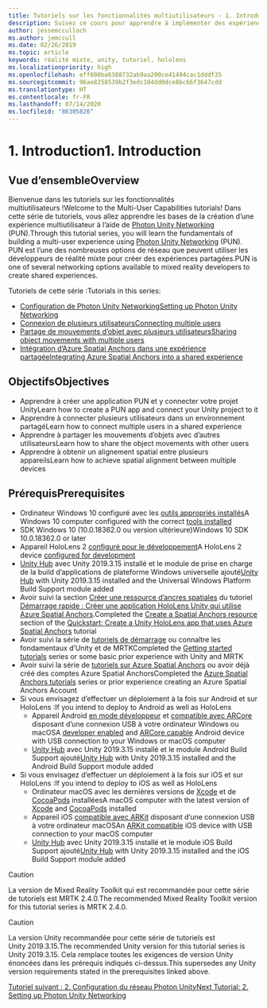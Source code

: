```yaml
---
title: Tutoriels sur les fonctionnalités multiutilisateurs - 1. Introduction
description: Suivez ce cours pour apprendre à implémenter des expériences partagées multi-utilisateurs dans une application HoloLens 2.
author: jessemcculloch
ms.author: jemccull
ms.date: 02/26/2019
ms.topic: article
keywords: réalité mixte, unity, tutoriel, hololens
ms.localizationpriority: high
ms.openlocfilehash: eff600ba6388732ab9aa200ce41494cac1dddf35
ms.sourcegitcommit: 96ae8258539b2f3edc104dd0dce8bc66f3647cdd
ms.translationtype: HT
ms.contentlocale: fr-FR
ms.lasthandoff: 07/14/2020
ms.locfileid: "86305826"
---
```

# <a name="1-introduction"></a><span data-ttu-id="ff3d5-105">1. Introduction</span><span class="sxs-lookup"><span data-stu-id="ff3d5-105">1. Introduction</span></span>

## <a name="overview"></a><span data-ttu-id="ff3d5-106">Vue d’ensemble</span><span class="sxs-lookup"><span data-stu-id="ff3d5-106">Overview</span></span>

<span data-ttu-id="ff3d5-107">Bienvenue dans les tutoriels sur les fonctionnalités multiutilisateurs !</span><span class="sxs-lookup"><span data-stu-id="ff3d5-107">Welcome to the Multi-User Capabilities tutorials!</span></span> <span data-ttu-id="ff3d5-108">Dans cette série de tutoriels, vous allez apprendre les bases de la création d’une expérience multiutilisateur à l’aide de <a href="https://www.photonengine.com/PUN" target="_blank">Photon Unity Networking</a> (PUN).</span><span class="sxs-lookup"><span data-stu-id="ff3d5-108">Through this tutorial series, you will learn the fundamentals of building a multi-user experience using <a href="https://www.photonengine.com/PUN" target="_blank">Photon Unity Networking</a> (PUN).</span></span> <span data-ttu-id="ff3d5-109">PUN est l’une des nombreuses options de réseau que peuvent utiliser les développeurs de réalité mixte pour créer des expériences partagées.</span><span class="sxs-lookup"><span data-stu-id="ff3d5-109">PUN is one of several networking options available to mixed reality developers to create shared experiences.</span></span>

<span data-ttu-id="ff3d5-110">Tutoriels de cette série :</span><span class="sxs-lookup"><span data-stu-id="ff3d5-110">Tutorials in this series:</span></span>

* [<span data-ttu-id="ff3d5-111">Configuration de Photon Unity Networking</span><span class="sxs-lookup"><span data-stu-id="ff3d5-111">Setting up Photon Unity Networking</span></span>](mr-learning-sharing-02.md)
* [<span data-ttu-id="ff3d5-112">Connexion de plusieurs utilisateurs</span><span class="sxs-lookup"><span data-stu-id="ff3d5-112">Connecting multiple users</span></span>](mr-learning-sharing-03.md)
* [<span data-ttu-id="ff3d5-113">Partage de mouvements d’objet avec plusieurs utilisateurs</span><span class="sxs-lookup"><span data-stu-id="ff3d5-113">Sharing object movements with multiple users</span></span>](mr-learning-sharing-04.md)
* [<span data-ttu-id="ff3d5-114">Intégration d’Azure Spatial Anchors dans une expérience partagée</span><span class="sxs-lookup"><span data-stu-id="ff3d5-114">Integrating Azure Spatial Anchors into a shared experience</span></span>](mr-learning-sharing-05.md)

## <a name="objectives"></a><span data-ttu-id="ff3d5-115">Objectifs</span><span class="sxs-lookup"><span data-stu-id="ff3d5-115">Objectives</span></span>

* <span data-ttu-id="ff3d5-116">Apprendre à créer une application PUN et y connecter votre projet Unity</span><span class="sxs-lookup"><span data-stu-id="ff3d5-116">Learn how to create a PUN app and connect your Unity project to it</span></span>
* <span data-ttu-id="ff3d5-117">Apprendre à connecter plusieurs utilisateurs dans un environnement partagé</span><span class="sxs-lookup"><span data-stu-id="ff3d5-117">Learn how to connect multiple users in a shared experience</span></span>
* <span data-ttu-id="ff3d5-118">Apprendre à partager les mouvements d’objets avec d’autres utilisateurs</span><span class="sxs-lookup"><span data-stu-id="ff3d5-118">Learn how to share the object movements with other users</span></span>
* <span data-ttu-id="ff3d5-119">Apprendre à obtenir un alignement spatial entre plusieurs appareils</span><span class="sxs-lookup"><span data-stu-id="ff3d5-119">Learn how to achieve spatial alignment between multiple devices</span></span>

## <a name="prerequisites"></a><span data-ttu-id="ff3d5-120">Prérequis</span><span class="sxs-lookup"><span data-stu-id="ff3d5-120">Prerequisites</span></span>

* <span data-ttu-id="ff3d5-121">Ordinateur Windows 10 configuré avec les [outils appropriés installés](install-the-tools.md)</span><span class="sxs-lookup"><span data-stu-id="ff3d5-121">A Windows 10 computer configured with the correct [tools installed](install-the-tools.md)</span></span>
* <span data-ttu-id="ff3d5-122">SDK Windows 10 (10.0.18362.0 ou version ultérieure)</span><span class="sxs-lookup"><span data-stu-id="ff3d5-122">Windows 10 SDK 10.0.18362.0 or later</span></span>
* <span data-ttu-id="ff3d5-123">Appareil HoloLens 2 [configuré pour le développement](using-visual-studio.md#enabling-developer-mode)</span><span class="sxs-lookup"><span data-stu-id="ff3d5-123">A HoloLens 2 device [configured for development](using-visual-studio.md#enabling-developer-mode)</span></span>
* <span data-ttu-id="ff3d5-124"><a href="https://docs.unity3d.com/Manual/GettingStartedInstallingHub.html" target="_blank">Unity Hub</a> avec Unity 2019.3.15 installé et le module de prise en charge de la build d’applications de plateforme Windows universelle ajouté</span><span class="sxs-lookup"><span data-stu-id="ff3d5-124"><a href="https://docs.unity3d.com/Manual/GettingStartedInstallingHub.html" target="_blank">Unity Hub</a> with Unity 2019.3.15 installed and the Universal Windows Platform Build Support module added</span></span>
* <span data-ttu-id="ff3d5-125">Avoir suivi la section [Créer une ressource d’ancres spatiales](https://docs.microsoft.com/azure/spatial-anchors/quickstarts/get-started-unity-hololens#create-a-spatial-anchors-resource) du tutoriel [Démarrage rapide : Créer une application HoloLens Unity qui utilise Azure Spatial Anchors](https://docs.microsoft.com/azure/spatial-anchors/quickstarts/get-started-unity-hololens).</span><span class="sxs-lookup"><span data-stu-id="ff3d5-125">Completed the [Create a Spatial Anchors resource](https://docs.microsoft.com/azure/spatial-anchors/quickstarts/get-started-unity-hololens#create-a-spatial-anchors-resource) section of the [Quickstart: Create a Unity HoloLens app that uses Azure Spatial Anchors](https://docs.microsoft.com/azure/spatial-anchors/quickstarts/get-started-unity-hololens) tutorial</span></span>
* <span data-ttu-id="ff3d5-126">Avoir suivi la série de [tutoriels de démarrage](mr-learning-base-01.md) ou connaître les fondamentaux d’Unity et de MRTK</span><span class="sxs-lookup"><span data-stu-id="ff3d5-126">Completed the [Getting started tutorials](mr-learning-base-01.md) series or some basic prior experience with Unity and MRTK</span></span>
* <span data-ttu-id="ff3d5-127">Avoir suivi la série de [tutoriels sur Azure Spatial Anchors](mr-learning-asa-01.md) ou avoir déjà créé des comptes Azure Spatial Anchors</span><span class="sxs-lookup"><span data-stu-id="ff3d5-127">Completed the [Azure Spatial Anchors tutorials](mr-learning-asa-01.md) series or prior experience creating an Azure Spatial Anchors Account</span></span>
* <span data-ttu-id="ff3d5-128">Si vous envisagez d’effectuer un déploiement à la fois sur Android et sur HoloLens :</span><span class="sxs-lookup"><span data-stu-id="ff3d5-128">If you intend to deploy to Android as well as HoloLens</span></span>
  * <span data-ttu-id="ff3d5-129">Appareil Android <a href="https://developer.android.com/studio/debug/dev-options" target="_blank">en mode développeur</a> et <a href="https://developers.google.com/ar/discover/supported-devices" target="_blank">compatible avec ARCore</a> disposant d’une connexion USB à votre ordinateur Windows ou macOS</span><span class="sxs-lookup"><span data-stu-id="ff3d5-129">A <a href="https://developer.android.com/studio/debug/dev-options" target="_blank">developer enabled</a> and <a href="https://developers.google.com/ar/discover/supported-devices" target="_blank">ARCore capable</a> Android device with USB connection to your Windows or macOS computer</span></span>
  * <span data-ttu-id="ff3d5-130"><a href="https://docs.unity3d.com/Manual/GettingStartedInstallingHub.html" target="_blank">Unity Hub</a> avec Unity 2019.3.15 installé et le module Android Build Support ajouté</span><span class="sxs-lookup"><span data-stu-id="ff3d5-130"><a href="https://docs.unity3d.com/Manual/GettingStartedInstallingHub.html" target="_blank">Unity Hub</a> with Unity 2019.3.15 installed and the Android Build Support module added</span></span>
* <span data-ttu-id="ff3d5-131">Si vous envisagez d’effectuer un déploiement à la fois sur iOS et sur HoloLens :</span><span class="sxs-lookup"><span data-stu-id="ff3d5-131">If you intend to deploy to iOS as well as HoloLens</span></span>
  * <span data-ttu-id="ff3d5-132">Ordinateur macOS avec les dernières versions de <a href="https://geo.itunes.apple.com/us/app/xcode/id497799835?mt=12" target="_blank">Xcode</a> et de <a href="https://cocoapods.org" target="_blank">CocoaPods</a> installées</span><span class="sxs-lookup"><span data-stu-id="ff3d5-132">A macOS computer with the latest version of <a href="https://geo.itunes.apple.com/us/app/xcode/id497799835?mt=12" target="_blank">Xcode</a> and <a href="https://cocoapods.org" target="_blank">CocoaPods</a> installed</span></span>
  * <span data-ttu-id="ff3d5-133">Appareil iOS <a href="https://developer.apple.com/documentation/arkit/verifying_device_support_and_user_permission" target="_blank">compatible avec ARKit</a> disposant d’une connexion USB à votre ordinateur macOS</span><span class="sxs-lookup"><span data-stu-id="ff3d5-133">An <a href="https://developer.apple.com/documentation/arkit/verifying_device_support_and_user_permission" target="_blank">ARKit compatible</a> iOS device with USB connection to your macOS computer</span></span>
  * <span data-ttu-id="ff3d5-134"><a href="https://docs.unity3d.com/Manual/GettingStartedInstallingHub.html" target="_blank">Unity Hub</a> avec Unity 2019.3.15 installé et le module iOS Build Support ajouté</span><span class="sxs-lookup"><span data-stu-id="ff3d5-134"><a href="https://docs.unity3d.com/Manual/GettingStartedInstallingHub.html" target="_blank">Unity Hub</a> with Unity 2019.3.15 installed and the iOS Build Support module added</span></span>

> [!CAUTION]
> <span data-ttu-id="ff3d5-135">La version de Mixed Reality Toolkit qui est recommandée pour cette série de tutoriels est MRTK 2.4.0.</span><span class="sxs-lookup"><span data-stu-id="ff3d5-135">The recommended Mixed Reality Toolkit version for this tutorial series is MRTK 2.4.0.</span></span>

> [!CAUTION]
> <span data-ttu-id="ff3d5-136">La version Unity recommandée pour cette série de tutoriels est Unity 2019.3.15.</span><span class="sxs-lookup"><span data-stu-id="ff3d5-136">The recommended Unity version for this tutorial series is Unity 2019.3.15.</span></span> <span data-ttu-id="ff3d5-137">Cela remplace toutes les exigences de version Unity énoncées dans les prérequis indiqués ci-dessus.</span><span class="sxs-lookup"><span data-stu-id="ff3d5-137">This supersedes any Unity version requirements stated in the prerequisites linked above.</span></span>

[<span data-ttu-id="ff3d5-138">Tutoriel suivant : 2. Configuration du réseau Photon Unity</span><span class="sxs-lookup"><span data-stu-id="ff3d5-138">Next Tutorial: 2. Setting up Photon Unity Networking</span></span>](mr-learning-sharing-02.md)
